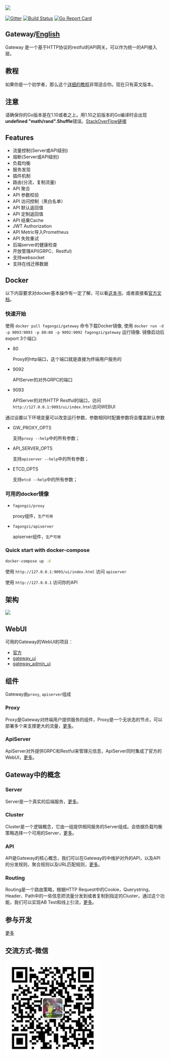<img src="./images/logo.png" height=80></img>

[![Gitter](https://badges.gitter.im/fagongzi/gateway.svg)](https://gitter.im/fagongzi/gateway?utm_source=badge&utm_medium=badge&utm_campaign=pr-badge)
[![Build Status](https://api.travis-ci.org/fagongzi/gateway.svg)](https://travis-ci.org/fagongzi/gateway)
[![Go Report Card](https://goreportcard.com/badge/github.com/fagongzi/gateway)](https://goreportcard.com/report/github.com/fagongzi/gateway)

Gateway/[English](./README.md)
-------
Gateway 是一个基于HTTP协议的restful的API网关。可以作为统一的API接入层。

## 教程
如果你是一个初学者，那么这个[详细的教程](./docs/tutorial.md)非常适合你。现在只有英文版本。

## 注意
请确保你的Go版本是在1.10或者之上。用1.10之前版本的Go编译时会出现**undefined "math/rand".Shuffle**错误。[StackOverFlow链接](https://stackoverflow.com/questions/52172794/getting-undefined-rand-shuffle-in-golang)

## Features
* 流量控制(Server或API级别)
* 熔断(Server或API级别)
* 负载均衡
* 服务发现
* 插件机制
* 路由(分流，复制流量)
* API 聚合
* API 参数校验
* API 访问控制（黑白名单）
* API 默认返回值
* API 定制返回值
* API 结果Cache
* JWT Authorization
* API Metric导入Prometheus
* API 失败重试
* 后端server的健康检查
* 开放管理API(GRPC、Restful)
* 支持websocket
* 支持在线迁移数据

## Docker

以下内容要求对docker基本操作有一定了解，可以看[这本书][2]，或者直接看[官方文档][1]。

### 快速开始
使用 `docker pull fagongzi/gateway` 命令下载Docker镜像, 使用 `docker run -d -p 9093:9093 -p 80:80 -p 9092:9092 fagongzi/gateway` 运行镜像. 镜像启动后export 3个端口:

* 80

  Proxy的http端口，这个端口就是直接为终端用户服务的

* 9092

  APIServer的对外GRPC的端口

* 9093

  APIServer的对外HTTP Restful的端口，访问 `http://127.0.0.1:9093/ui/index.html`访问WEBUI

通过设置以下环境变量可以改变运行参数，参数相同时配置参数将会覆盖默认参数

- GW_PROXY_OPTS

   支持`proxy --help`中的所有参数；

- API_SERVER_OPTS

   支持`apiserver --help`中的所有参数；

- ETCD_OPTS

   支持`etcd --help`中的所有参数；

### 可用的docker镜像

* `fagongzi/proxy`

   proxy组件，`生产可用`

* `fagongzi/apiserver`

   apiserver组件，`生产可用`

### Quick start with docker-compose
```bash
docker-compose up -d
```

使用 `http://127.0.0.1:9093/ui/index.html` 访问 `apiserver`

使用 `http://127.0.0.1` 访问你的API

## 架构
![](./images/arch.png)

## WebUI
可用的Gateway的WebUI的项目：
* [官方](https://github.com/fagongzi/gateway-ui-vue)
* [gateway_ui](https://github.com/archfish/gateway_ui)
* [gateway_admin_ui](https://github.com/wilehos/gateway_admin_ui)

## 组件
Gateway由`proxy`, `apiserver`组成

### Proxy
Proxy是Gateway对终端用户提供服务的组件，Proxy是一个无状态的节点，可以部署多个来支撑更大的流量，[更多](./docs-cn/proxy.md)。

### ApiServer
ApiServer对外提供GRPC和Restful来管理元信息，ApiServer同时集成了官方的WebUI，[更多](./docs-cn/apiserver.md)。

## Gateway中的概念
### Server
Server是一个真实的后端服务，[更多](./docs-cn/server.md)。

### Cluster
Cluster是一个逻辑概念，它由一组提供相同服务的Server组成。会依据负载均衡策略选择一个可用的Server，[更多](./docs-cn/cluster.md)。

### API
API是Gateway的核心概念，我们可以在Gateway的中维护对外的API，以及API的分发规则，聚合规则以及URL匹配规则，[更多](./docs-cn/api.md)。

### Routing
Routing是一个路由策略，根据HTTP Request中的Cookie，Querystring、Header、Path中的一些信息把流量分发到或者复制到指定的Cluster，通过这个功能，我们可以实现AB Test和线上引流，[更多](./docs-cn/routing.md)。

## 参与开发
[更多](./docs-cn/build.md)

## 交流方式-微信
![](./images/qr.jpg)

[1]: https://docs.docker.com/ "Docker Documentation"
[2]: https://github.com/yeasy/docker_practice "docker_practice"
